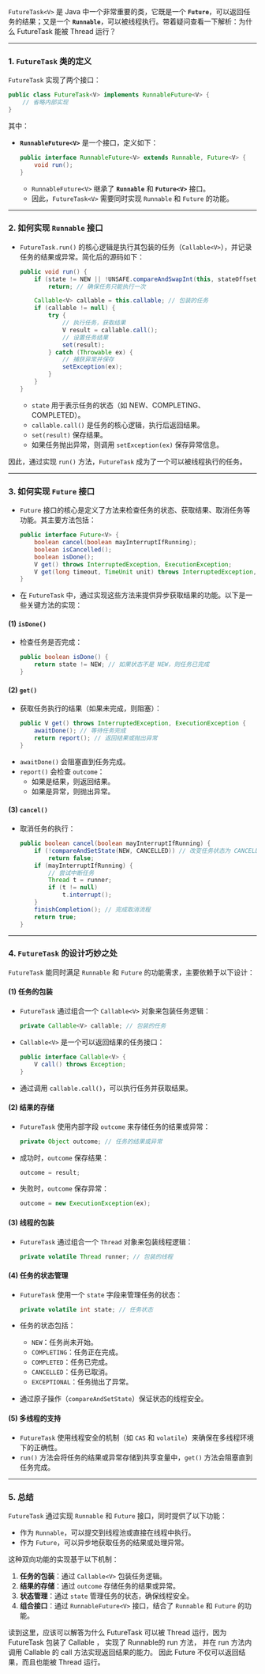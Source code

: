 `FutureTask<V>` 是 Java 中一个非常重要的类，它既是一个 **`Future`**，可以返回任务的结果；又是一个 **`Runnable`**，可以被线程执行。带着疑问查看一下解析：为什么 FutureTask 能被 Thread 运行？

---

### **1. `FutureTask` 类的定义**
`FutureTask` 实现了两个接口：
```java
public class FutureTask<V> implements RunnableFuture<V> {
    // 省略内部实现
}
```

其中：
- **`RunnableFuture<V>`** 是一个接口，定义如下：
  ```java
  public interface RunnableFuture<V> extends Runnable, Future<V> {
      void run();
  }
  ```
  - `RunnableFuture<V>` 继承了 **`Runnable`** 和 **`Future<V>`** 接口。
  - 因此，`FutureTask<V>` 需要同时实现 `Runnable` 和 `Future` 的功能。

---

### **2. 如何实现 `Runnable` 接口**

- `FutureTask.run()` 的核心逻辑是执行其包装的任务（`Callable<V>`），并记录任务的结果或异常。简化后的源码如下：
  ```java
  public void run() {
      if (state != NEW || !UNSAFE.compareAndSwapInt(this, stateOffset, NEW, COMPLETING))
          return; // 确保任务只能执行一次

      Callable<V> callable = this.callable; // 包装的任务
      if (callable != null) {
          try {
              // 执行任务，获取结果
              V result = callable.call();
              // 设置任务结果
              set(result);
          } catch (Throwable ex) {
              // 捕获异常并保存
              setException(ex);
          }
      }
  }
  ```
  - `state` 用于表示任务的状态（如 NEW、COMPLETING、COMPLETED）。
  - `callable.call()` 是任务的核心逻辑，执行后返回结果。
  - `set(result)` 保存结果。
  - 如果任务抛出异常，则调用 `setException(ex)` 保存异常信息。

因此，通过实现 `run()` 方法，`FutureTask` 成为了一个可以被线程执行的任务。

---

### **3. 如何实现 `Future` 接口**
- `Future` 接口的核心是定义了方法来检查任务的状态、获取结果、取消任务等功能。其主要方法包括：
  ```java
  public interface Future<V> {
      boolean cancel(boolean mayInterruptIfRunning);
      boolean isCancelled();
      boolean isDone();
      V get() throws InterruptedException, ExecutionException;
      V get(long timeout, TimeUnit unit) throws InterruptedException, ExecutionException, TimeoutException;
  }
  ```

- 在 `FutureTask` 中，通过实现这些方法来提供异步获取结果的功能。以下是一些关键方法的实现：

#### **(1) `isDone()`**
- 检查任务是否完成：
  ```java
  public boolean isDone() {
      return state != NEW; // 如果状态不是 NEW，则任务已完成
  }
  ```

#### **(2) `get()`**
- 获取任务执行的结果（如果未完成，则阻塞）：
  ```java
  public V get() throws InterruptedException, ExecutionException {
      awaitDone(); // 等待任务完成
      return report(); // 返回结果或抛出异常
  }
  ```
- `awaitDone()` 会阻塞直到任务完成。
- `report()` 会检查 `outcome`：
  - 如果是结果，则返回结果。
  - 如果是异常，则抛出异常。

#### **(3) `cancel()`**
- 取消任务的执行：
  ```java
  public boolean cancel(boolean mayInterruptIfRunning) {
      if (!compareAndSetState(NEW, CANCELLED)) // 改变任务状态为 CANCELLED
          return false;
      if (mayInterruptIfRunning) { 
          // 尝试中断任务
          Thread t = runner;
          if (t != null)
              t.interrupt();
      }
      finishCompletion(); // 完成取消流程
      return true;
  }
  ```

---

### **4. `FutureTask` 的设计巧妙之处**
`FutureTask` 能同时满足 `Runnable` 和 `Future` 的功能需求，主要依赖于以下设计：

#### **(1) 任务的包装**
- `FutureTask` 通过组合一个 `Callable<V>` 对象来包装任务逻辑：
  ```java
  private Callable<V> callable; // 包装的任务
  ```
- `Callable<V>` 是一个可以返回结果的任务接口：
  ```java
  public interface Callable<V> {
      V call() throws Exception;
  }
  ```
- 通过调用 `callable.call()`，可以执行任务并获取结果。

#### **(2) 结果的存储**
- `FutureTask` 使用内部字段 `outcome` 来存储任务的结果或异常：
  ```java
  private Object outcome; // 任务的结果或异常
  ```
- 成功时，`outcome` 保存结果：
  ```java
  outcome = result;
  ```
- 失败时，`outcome` 保存异常：
  ```java
  outcome = new ExecutionException(ex);
  ```
#### **(3) 线程的包装**
- `FutureTask` 通过组合一个 `Thread` 对象来包装线程逻辑：
  ```java
  private volatile Thread runner; // 包装的线程
  ```

#### **(4) 任务的状态管理**
- `FutureTask` 使用一个 `state` 字段来管理任务的状态：
  ```java
  private volatile int state; // 任务状态
  ```
- 任务的状态包括：
  - `NEW`：任务尚未开始。
  - `COMPLETING`：任务正在完成。
  - `COMPLETED`：任务已完成。
  - `CANCELLED`：任务已取消。
  - `EXCEPTIONAL`：任务抛出了异常。

- 通过原子操作（`compareAndSetState`）保证状态的线程安全。

#### **(5) 多线程的支持**
- `FutureTask` 使用线程安全的机制（如 `CAS` 和 `volatile`）来确保在多线程环境下的正确性。
- `run()` 方法会将任务的结果或异常存储到共享变量中，`get()` 方法会阻塞直到任务完成。

---

### **5. 总结**

`FutureTask` 通过实现 `Runnable` 和 `Future` 接口，同时提供了以下功能：
- 作为 `Runnable`，可以提交到线程池或直接在线程中执行。
- 作为 `Future`，可以异步地获取任务的结果或处理异常。

这种双向功能的实现基于以下机制：
1. **任务的包装**：通过 `Callable<V>` 包装任务逻辑。
2. **结果的存储**：通过 `outcome` 存储任务的结果或异常。
3. **状态管理**：通过 `state` 管理任务的状态，确保线程安全。
4. **组合接口**：通过 `RunnableFuture<V>` 接口，结合了 `Runnable` 和 `Future` 的功能。

读到这里，应该可以解答为什么 FutureTask 可以被 Thread 运行，因为 FutureTask 包装了 Callable ，
实现了 Runnable的 run 方法， 并在 run 方法内调用 Callable 的 call 方法实现返回结果的能力。
因此 Future 不仅可以返回结果，而且也能被 Thread 运行。
